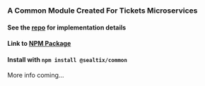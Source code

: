 ### A Common Module Created For Tickets Microservices

#### See the [repo](https://github.com/sealfury/tickets-microservices-rehash) for implementation details

#### Link to [NPM Package](https://www.npmjs.com/package/@sealtix/common)

#### Install with `npm install @sealtix/common`

More info coming...
